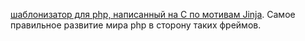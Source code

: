 [шаблонизатор для php, написанный на C по мотивам Jinja](http://blog.phalconphp.com/post/33109442637/introduction-series-for-0-6-volt-an-ultra-fast). Самое правильное развитие мира php в сторону таких фреймов.
